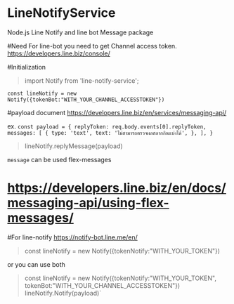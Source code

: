 # LineNotifyService
Node.js Line Notify and line bot Message package

#Need
For line-bot you need to get Channel access token.
https://developers.line.biz/console/

#Initialization
> import Notify from 'line-notify-service';

`const lineNotify = new Notify({tokenBot:"WITH_YOUR_CHANNEL_ACCESSTOKEN"})`

#payload document
https://developers.line.biz/en/services/messaging-api/

ex. 
   `const payload = {
        replyToken: req.body.events[0].replyToken,
        messages: [
          {
            type: 'text',
            text:
              'ไม่สามารถตรวจผลสลากกินแบ่งได้',
          },
        ],
      }`
> lineNotify.replyMessage(payload)
 
 `message` can be used flex-messages
 # https://developers.line.biz/en/docs/messaging-api/using-flex-messages/ 
 
 

#For line-notify 
https://notify-bot.line.me/en/

> const lineNotify = new Notify({tokenNotify:"WITH_YOUR_TOKEN"})

or you can use both 

> const lineNotify = new Notify({tokenNotify:"WITH_YOUR_TOKEN", tokenBot:"WITH_YOUR_CHANNEL_ACCESSTOKEN"})
> lineNotify.Notify(payload)`
